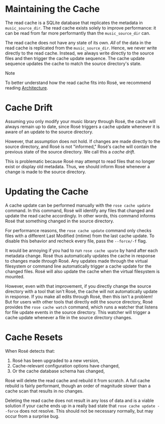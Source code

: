 # Maintaining the Cache

The read cache is a SQLite database that replicates the metadata in `music_source_dir`. The read
cache exists solely to improve performance: it can be read from far more performantly than the
`music_source_dir` can.

The read cache does not have any state of its own. _All_ of the data in the read cache is replicated
from the `music_source_dir`. Hence, we never write directly to the read cache. Instead, we always
write directly to the source files and then trigger the cache update sequence. The cache update
sequence updates the cache to match the source directory's state.

> [!NOTE]
> To better understand how the read cache fits into Rosé, we recommend reading
> [Architecture](./ARCHITECTURE.md).

# Cache Drift

Assuming you only modify your music library through Rosé, the cache will always remain up to date,
since Rosé triggers a cache update whenever it is aware of an update to the source directory.

However, that assumption does not hold. If changes are made directly to the source directory, and
Rosé is not "informed," Rosé's cache will contain the previous state of the source directory. We
call this a _cache drift_.

This is problematic because Rosé may attempt to read files that no longer exist or display old
metadata. Thus, we should inform Rosé whenever a change is made to the source directory.

# Updating the Cache

A cache update can be performed manually with the `rose cache update` command. In this command, Rosé
will identify any files that changed and update the read cache accordingly. In other words, this
command informs Rosé that something changed in the source directory.

For performance reasons, the `rose cache update` command only checks files with a different Last
Modified (mtime) from the last cache update. To disable this behavior and recheck every file, pass
the `--force/-f` flag.

It would be annoying if you had to run `rose cache upate` by hand after each metadata change. Rosé
thus automatically updates the cache in response to changes made _through_ Rosé. Any updates made
through the virtual filesystem or command line automatically trigger a cache update for the changed
files. Rosé will also update the cache when the virtual filesystem is mounted.

However, even with that improvement, if you directly change the source directory with a tool that
isn't Rosé, the cache will not automatically update in response. If you make all edits through Rosé,
then this isn't a problem! But for users with other tools that directly edit the source directory,
Rosé provides the `rose cache watch` command, which runs a watcher that listens for file update
events in the source directory. This watcher will trigger a cache update whenever a file in the
source directory changes.

# Cache Resets

When Rosé detects that:

1. Rosé has been upgraded to a new version,
2. Cache-relevant configuration options have changed,
3. Or the cache database schema has changed,

Rosé will delete the read cache and rebuild it from scratch. A full cache rebuild is fairly
performant, though an order of magnitude slower than a cache scan that results in no changes.

Deleting the read cache does not result in any loss of data and is a viable solution if your cache
ends up in a really bad state that `rose cache update --force` does not resolve. This should not be
necessary normally, but may occur from a surprise bug.
